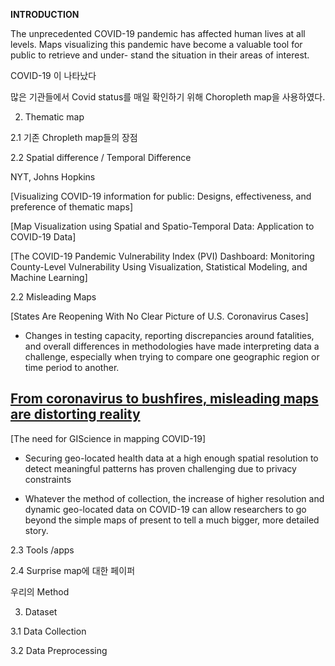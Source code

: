 **INTRODUCTION**

The unprecedented COVID-19 pandemic has affected human lives at all levels. Maps visualizing this pandemic have become a valuable tool for public to retrieve and under- stand the situation in their areas of interest.

COVID-19 이 나타났다

많은 기관들에서 Covid status를 매일 확인하기 위해 Choropleth map을 사용하였다.

2. Thematic map

2.1 기존 Chropleth map들의 장점


2.2 Spatial difference / Temporal Difference

NYT, Johns Hopkins

[Visualizing COVID-19 information for public: Designs, effectiveness, and preference of thematic maps]



[Map Visualization using Spatial and Spatio-Temporal Data: Application to COVID-19 Data]

[The COVID-19 Pandemic Vulnerability Index (PVI) Dashboard: Monitoring County-Level Vulnerability Using Visualization, Statistical Modeling, and Machine Learning]


2.2 Misleading Maps

[States Are Reopening With No Clear Picture of U.S. Coronavirus Cases]
- Changes in testing capacity, reporting discrepancies around fatalities, and overall differences in methodologies have made interpreting data a challenge, especially when trying to compare one geographic region or time period to another.


[From coronavirus to bushfires, misleading maps are distorting reality](https://firstdraftnews.org/articles/from-coronavirus-to-bushfires-misleading-maps-are-distorting-reality/)
- 


[The need for GIScience in mapping COVID-19]
- Securing geo-located health data at a high enough spatial resolution to detect meaningful patterns has proven challenging due to privacy constraints

- Whatever the method of collection, the increase of higher resolution and dynamic geo-located data on COVID-19 can allow researchers to go beyond the simple maps of present to tell a much bigger, more detailed story.


2.3 Tools /apps




2.4 Surprise map에 대한 페이퍼



우리의 Method



3. Dataset

3.1 Data Collection

3.2 Data Preprocessing
